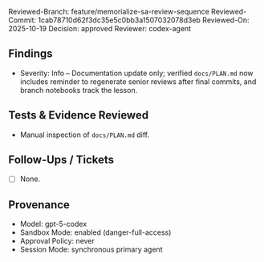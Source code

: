 Reviewed-Branch: feature/memorialize-sa-review-sequence
Reviewed-Commit: 1cab78710d62f3dc35e5c0bb3a1507032078d3eb
Reviewed-On: 2025-10-19
Decision: approved
Reviewer: codex-agent

## Findings
- Severity: Info – Documentation update only; verified `docs/PLAN.md` now includes reminder to regenerate senior reviews after final commits, and branch notebooks track the lesson.

## Tests & Evidence Reviewed
- Manual inspection of `docs/PLAN.md` diff.

## Follow-Ups / Tickets
- [ ] None.

## Provenance
- Model: gpt-5-codex
- Sandbox Mode: enabled (danger-full-access)
- Approval Policy: never
- Session Mode: synchronous primary agent
